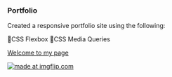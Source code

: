 ### Portfolio


Created a responsive portfolio site using the following: 

:pencil:CSS Flexbox
:pencil:CSS Media Queries

[Welcome to my page](https://portfolio-jg.herokuapp.com/)

<a href="https://imgflip.com/gif/2q1o3i"><img src="https://i.imgflip.com/2q1o3i.gif" title="made at imgflip.com"/></a>


